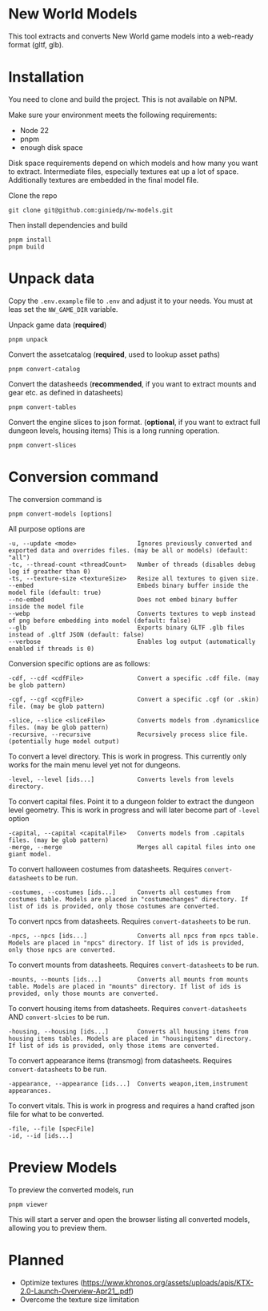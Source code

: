 # New World Models

This tool extracts and converts New World game models into a web-ready format (gltf, glb).

# Installation

You need to clone and build the project. This is not available on NPM.

Make sure your environment meets the following requirements:

- Node 22
- pnpm
- enough disk space

Disk space requirements depend on which models and how many you want to extract. Intermediate files, especially textures eat up a lot of space. Additionally textures are embedded in the final model file.

Clone the repo

```
git clone git@github.com:giniedp/nw-models.git
```

Then install dependencies and build 

```
pnpm install
pnpm build
```

# Unpack data

Copy the `.env.example` file to `.env` and adjust it to your needs. You must at leas set the `NW_GAME_DIR` variable.

Unpack game data (**required**)
```
pnpm unpack
```

Convert the assetcatalog (**required**, used to lookup asset paths)
``` 
pnpm convert-catalog
```

Convert the datasheeds (**recommended**, if you want to extract mounts and gear etc. as defined in datasheets)
``` 
pnpm convert-tables
```

Convert the engine slices to json format. (**optional**, if you want to extract full dungeon levels, housing items)
This is a long running operation.
``` 
pnpm convert-slices
```

# Conversion command

The conversion command is
```
pnpm convert-models [options]
```

All purpose options are
```
-u, --update <mode>                 Ignores previously converted and exported data and overrides files. (may be all or models) (default: "all")
-tc, --thread-count <threadCount>   Number of threads (disables debug log if greather than 0)
-ts, --texture-size <textureSize>   Resize all textures to given size.
--embed                             Embeds binary buffer inside the model file (default: true)
--no-embed                          Does not embed binary buffer inside the model file
--webp                              Converts textures to wepb instead of png before embedding into model (default: false)
--glb                               Exports binary GLTF .glb files instead of .gltf JSON (default: false)
--verbose                           Enables log output (automatically enabled if threads is 0)
```

Conversion specific options are as follows:

```
-cdf, --cdf <cdfFile>               Convert a specific .cdf file. (may be glob pattern)
```

```
-cgf, --cgf <cgfFile>               Convert a specific .cgf (or .skin) file. (may be glob pattern)
```

```
-slice, --slice <sliceFile>         Converts models from .dynamicslice files. (may be glob pattern)
-recursive, --recursive             Recursively process slice file. (potentially huge model output)
```

To convert a level directory. This is work in progress. This currently only works for the main menu level yet not for dungeons.
```
-level, --level [ids...]            Converts levels from levels directory.
```

To convert capital files. Point it to a dungeon folder to extract the dungeon level geometry.
This is work in progress and will later become part of `-level` option
```
-capital, --capital <capitalFile>   Converts models from .capitals files. (may be glob pattern)
-merge, --merge                     Merges all capital files into one giant model.
```

To convert halloween costumes from datasheets. Requires `convert-datasheets` to be run.
```
-costumes, --costumes [ids...]      Converts all costumes from costumes table. Models are placed in "costumechanges" directory. If list of ids is provided, only those costumes are converted.
```

To convert npcs from datasheets. Requires `convert-datasheets` to be run.
```
-npcs, --npcs [ids...]              Converts all npcs from npcs table. Models are placed in "npcs" directory. If list of ids is provided, only those npcs are converted.
```

To convert mounts from datasheets. Requires `convert-datasheets` to be run.
```
-mounts, --mounts [ids...]          Converts all mounts from mounts table. Models are placed in "mounts" directory. If list of ids is provided, only those mounts are converted.
```

To convert housing items from datasheets. Requires `convert-datasheets` AND `convert-slcies` to be run.
```
-housing, --housing [ids...]        Converts all housing items from housing items tables. Models are placed in "housingitems" directory. If list of ids is provided, only those items are converted.
```

To convert appearance items (transmog) from datasheets. Requires `convert-datasheets` to be run.
```
-appearance, --appearance [ids...]  Converts weapon,item,instrument appearances.
```

To convert vitals. This is work in progress and requires a hand crafted json file for what to be converted.
```
-file, --file [specFile]
-id, --id [ids...]
```

# Preview Models

To preview the converted models, run

```
pnpm viewer
```

This will start a server and open the browser listing all converted models, allowing you to preview them.

# Planned

- Optimize textures (https://www.khronos.org/assets/uploads/apis/KTX-2.0-Launch-Overview-Apr21_.pdf)
- Overcome the texture size limitation
